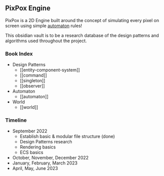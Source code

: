 ## PixPox Engine

PixPox is a 2D Engine built around the concept of simulating every pixel on screen using simple [automaton](https://en.wikipedia.org/wiki/Automaton) rules! 

This obsidian vault is to be a research database of the design patterns and algorithms used throughout the project.


### Book Index
- Design Patterns
	- [[entity-component-system]]
	- [[command]]
	- [[singleton]]
	- [[observer]]
- Automaton
	- [[automaton]]
- World
	- [[world]]


### Timeline
- September 2022 
	- Establish basic & modular file structure (done)
	- Design Patterns research
	- Rendering basics
	- ECS basics
- October, November, December 2022
- January, February, March 2023
- April, May, June 2023